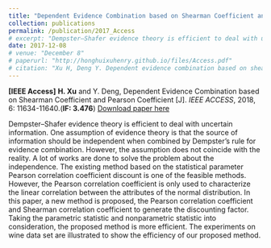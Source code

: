 ```yaml
---
title: "Dependent Evidence Combination based on Shearman Coefficient and Pearson Coefficient."
collection: publications
permalink: /publication/2017_Access
# excerpt: "Dempster–Shafer evidence theory is efficient to deal with uncertain information. One assumption of evidence theory is that the source of information should be independent when combined by Dempster’s rule for evidence combination. However, the assumption does not coincide with the reality. A lot of works are done to solve the problem about the independence. The existing method based on the statistical parameter Pearson correlation coefficient discount is one of the feasible methods. However, the Pearson correlation coefficient is only used to characterize the linear correlation between the attributes of the normal distribution. In this paper, a new method is proposed, the Pearson correlation coefficient and Shearman correlation coefficient to generate the discounting factor. Taking the parametric statistic and nonparametric statistic into consideration, the proposed method is more efficient. The experiments on wine data set are illustrated to show the efficiency of our proposed method."
date: 2017-12-08
# venue: "December 8"
# paperurl: "http://honghuixuhenry.github.io/files/Access.pdf"
# citation: "Xu H, Deng Y. Dependent evidence combination based on shearman coefficient and pearson coefficient[J]. Ieee Access, 2017, 6: 11634-11640."
---
```


**[IEEE Access]** **H. Xu** and Y. Deng, Dependent Evidence Combination based on Shearman Coefficient and Pearson Coefficient [J]. _IEEE ACCESS_, 2018, 6: 11634-11640.(**IF: 3.476**) [Download paper here](http://honghuixuhenry.github.io/files/Access.pdf)

Dempster–Shafer evidence theory is efficient to deal with uncertain information. One assumption of evidence theory is that the source of information should be independent when combined by Dempster’s rule for evidence combination. However, the assumption does not coincide with the reality. A lot of works are done to solve the problem about the independence. The existing method based on the statistical parameter Pearson correlation coefficient discount is one of the feasible methods. However, the Pearson correlation coefficient is only used to characterize the linear correlation between the attributes of the normal distribution. In this paper, a new method is proposed, the Pearson correlation coefficient and Shearman correlation coefficient to generate the discounting factor. Taking the parametric statistic and nonparametric statistic into consideration, the proposed method is more efficient. The experiments on wine data set are illustrated to show the efficiency of our proposed method.

<!-- Recommended citation: Xu H, Deng Y. Dependent evidence combination based on shearman coefficient and pearson coefficient[J]. Ieee Access, 2017, 6: 11634-11640. -->
